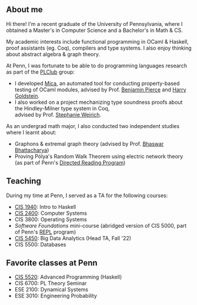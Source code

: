 ## About me
Hi there! I'm a recent graduate of the University of Pennsylvania, where I obtained a Master's in Computer Science
and a Bachelor's in Math & CS. 

My academic interests include functional programming in OCaml & Haskell, proof assistants (eg. Coq), compilers and type systems. I also enjoy thinking about abstract algebra & graph theory. 

At Penn, I was fortunate to be able to do programming languages research as part of the [PLClub](https://www.seas.upenn.edu/~cis5520/current/index.html) group:     
- I developed [Mica](https://github.com/ngernest/module_pbt/commits/dev), an automated tool for conducting property-based testing of OCaml modules, advised by Prof. [Benjamin Pierce](https://www.cis.upenn.edu/~bcpierce/) and [Harry Goldstein](https://harrisongoldste.in).                             
- I also worked on a project mechanizing type soundness proofs about the Hindley-Milner type system in Coq,   
advised by Prof. [Stephanie Weirich](https://www.cis.upenn.edu/~sweirich/). 

As an undergrad math major, I also conducted two independent studies where I learnt about:
- Graphons & extremal graph theory (advised by Prof. [Bhaswar Bhattacharya](https://statistics.wharton.upenn.edu/profile/bhaswar/))
- Proving Pólya's Random Walk Theorem using electric network theory (as part of Penn's [Directed Reading Program](https://www2.math.upenn.edu/~tbraz/drp/)) 

## Teaching
During my time at Penn, I served as a TA for the following courses:
- [CIS 1940](https://www.seas.upenn.edu/~cis1940/spring23/): Intro to Haskell 
- [CIS 2400](https://www.seas.upenn.edu/~cis2400/current/): Computer Systems
- CIS 3800: Operating Systems
- *Software Foundations* mini-course (abridged version of CIS 5000, part of Penn's [REPL](https://penn-repl.github.io) program)
- [CIS 5450](https://www.seas.upenn.edu/~cis2400/current/): Big Data Analytics (Head TA, Fall '22)
- CIS 5500: Databases

## Favorite classes at Penn
- [CIS 5520](https://www.seas.upenn.edu/~cis5520/current/index.html): Advanced Programming (Haskell)
- CIS 6700: PL Theory Seminar
- ESE 2100: Dynamical Systems
- ESE 3010: Engineering Probability
